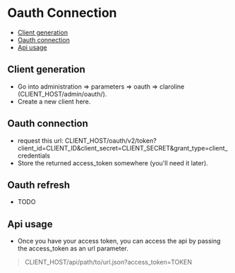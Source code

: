 Oauth Connection
=================
- [Client generation](#client-generation)
- [Oauth connection](#oauth-connection)
- [Api usage](#api-usage)

Client generation
-----------------
- Go into administration => parameters => oauth => claroline (CLIENT_HOST/admin/oauth/).
- Create a new client here.

Oauth connection
----------------
- request this url: CLIENT_HOST/oauth/v2/token?client_id=CLIENT_ID&client_secret=CLIENT_SECRET&grant_type=client_credentials
- Store the returned access_token somewhere (you'll need it later).

Oauth refresh
-------------
- TODO

Api usage
---------
- Once you have your access token, you can access the api by passing the access_token as an url parameter.
> CLIENT_HOST/api/path/to/url.json?access_token=TOKEN
